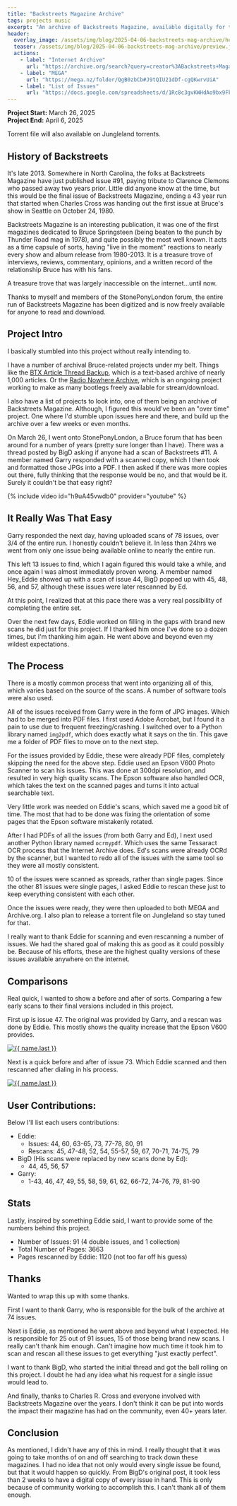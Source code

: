 ```yaml
---
title: "Backstreets Magazine Archive"
tags: projects music
excerpt: "An archive of Backstreets Magazine, available digitally for the first time"
header:
  overlay_image: /assets/img/blog/2025-04-06-backstreets-mag-archive/header.jpg
  teaser: /assets/img/blog/2025-04-06-backstreets-mag-archive/preview.jpg
  actions:
    - label: "Internet Archive"
      url: "https://archive.org/search?query=creator%3ABackstreets+Magazine&sort=title"
    - label: "MEGA"
      url: "https://mega.nz/folder/QgB0zbCb#J9tQIU21dDf-cgQKwrvUiA"
    - label: "List of Issues"
      url: "https://docs.google.com/spreadsheets/d/1Rc8c3gvKWHdAo9bx9Fkl6Dg5RlF5ENr5dqpb_C_uBZs/edit?usp=sharing"
---
```


**Project Start:** March 26, 2025<br>**Project End:** April 6, 2025

Torrent file will also available on Jungleland torrents.

## History of Backstreets
It's late 2013. Somewhere in North Carolina, the folks at Backstreets Magazine have just published issue #91, paying tribute to Clarence Clemons who passed away two years prior. Little did anyone know at the time, but this would be the final issue of Backstreets Magazine, ending a 43 year run that started when Charles Cross was handing out the first issue at Bruce's show in Seattle on October 24, 1980. 

Backstreets Magazine is an interesting publication, it was one of the first magazines dedicated to Bruce Springsteen (being beaten to the punch by Thunder Road mag in 1978), and quite possibly the most well known. It acts as a time capsule of sorts, having "live in the moment" reactions to nearly every show and album release from 1980-2013. It is a treasure trove of interviews, reviews, commentary, opinions, and a written record of the relationship Bruce has with his fans.

A treasure trove that was largely inaccessible on the internet...until now.

Thanks to myself and members of the StonePonyLondon forum, the entire run of Backstreets Magazine has been digitized and is now freely available for anyone to read and download.

## Project Intro
I basically stumbled into this project without really intending to. 

I have a number of archival Bruce-related projects under my belt. Things like the [BTX Article Thread Backup](https://github.com/lilbud/btx-article-dump), which is a text-based archive of nearly 1,000 articles. Or the [Radio Nowhere Archive](https://archive.org/details/radionowhere), which is an ongoing project working to make as many bootlegs freely available for stream/download.

I also have a list of projects to look into, one of them being an archive of Backstreets Magazine. Although, I figured this would've been an "over time" project. One where I'd stumble upon issues here and there, and build up the archive over a few weeks or even months.

On March 26, I went onto StonePonyLondon, a Bruce forum that has been around for a number of years (pretty sure longer than I have). There was a thread posted by BigD asking if anyone had a scan of Backstreets #11. A member named Garry responded with a scanned copy, which I then took and formatted those JPGs into a PDF. I then asked if there was more copies out there, fully thinking that the response would be no, and that would be it. Surely it couldn't be that easy right?

{% include video id="h9uA45vwdb0" provider="youtube" %}

## It Really Was That Easy
Garry responded the next day, having uploaded scans of 78 issues, over 3/4 of the entire run. I honestly couldn't believe it. In less than 24hrs we went from only one issue being available online to nearly the entire run.

This left 13 issues to find, which I again figured this would take a while, and once again I was almost immediately proven wrong. A member named Hey_Eddie showed up with a scan of issue 44, BigD popped up with 45, 48, 56, and 57, although these issues were later rescanned by Ed.

At this point, I realized that at this pace there was a very real possibility of completing the entire set. 

Over the next few days, Eddie worked on filling in the gaps with brand new scans he did just for this project. If I thanked him once I've done so a dozen times, but I'm thanking him again. He went above and beyond even my wildest expectations.

## The Process
There is a mostly common process that went into organizing all of this, which varies based on the source of the scans. A number of software tools were also used.

All of the issues received from Garry were in the form of JPG images. Which had to be merged into PDF files. I first used Adobe Acrobat, but I found it a pain to use due to frequent freezing/crashing. I switched over to a Python library named `img2pdf`, which does exactly what it says on the tin. This gave me a folder of PDF files to move on to the next step.

For the issues provided by Eddie, these were already PDF files, completely skipping the need for the above step. Eddie used an Epson V600 Photo Scanner to scan his issues. This was done at 300dpi resolution, and resulted in very high quality scans. The Epson software also handled OCR, which takes the text on the scanned pages and turns it into actual searchable text.

Very little work was needed on Eddie's scans, which saved me a good bit of time. The most that had to be done was fixing the orientation of some pages that the Epson software mistakenly rotated.

After I had PDFs of all the issues (from both Garry and Ed), I next used another Python library named `ocrmypdf`. Which uses the same Tessaract OCR process that the Internet Archive does. Ed's scans were already OCRd by the scanner, but I wanted to redo all of the issues with the same tool so they were all mostly consistent.

10 of the issues were scanned as spreads, rather than single pages. Since the other 81 issues were single pages, I asked Eddie to rescan these just to keep everything consistent with each other.

Once the issues were ready, they were then uploaded to both MEGA and Archive.org. I also plan to release a torrent file on Jungleland so stay tuned for that.

I really want to thank Eddie for scanning and even rescanning a number of issues. We had the shared goal of making this as good as it could possibly be. Because of his efforts, these are the highest quality versions of these issues available anywhere on the internet. 

## Comparisons
Real quick, I wanted to show a before and after of sorts. Comparing a few early scans to their final versions included in this project. 

First up is issue 47. The original was provided by Garry, and a rescan was done by Eddie. This mostly shows the quality increase that the Epson V600 provides.

<a href="/assets/img/blog/2025-04-06-backstreets-mag-archive/issue47-comparison.jpg">
    <img src="/assets/img/blog/2025-04-06-backstreets-mag-archive/issue47-comparison.jpg" alt="{{ name.last }}" loading="lazy" />
</a>

Next is a quick before and after of issue 73. Which Eddie scanned and then rescanned after dialing in his process.

<a href="/assets/img/blog/2025-04-06-backstreets-mag-archive/issue73-compare.jpg">
    <img src="/assets/img/blog/2025-04-06-backstreets-mag-archive/issue73-compare.jpg" alt="{{ name.last }}" loading="lazy" />
</a>

## User Contributions:
Below I'll list each users contributions:
- Eddie:
    - Issues: 44, 60, 63-65, 73, 77-78, 80, 91
    - Rescans: 45, 47-48, 52, 54, 55-57, 59, 67, 70-71, 74-75, 79
- BigD (His scans were replaced by new scans done by Ed):
    - 44, 45, 56, 57
- Garry:
    - 1-43, 46, 47, 49, 55, 58, 59, 61, 62, 66-72, 74-76, 79, 81-90

## Stats
Lastly, inspired by something Eddie said, I want to provide some of the numbers behind this project.

- Number of Issues: 91 (4 double issues, and 1 collection)
- Total Number of Pages: 3663
- Pages rescanned by Eddie: 1120 (not too far off his guess)

## Thanks
Wanted to wrap this up with some thanks.

First I want to thank Garry, who is responsible for the bulk of the archive at 74 issues.

Next is Eddie, as mentioned he went above and beyond what I expected. He is responsible for 25 out of 91 issues, 15 of those being brand new scans. I really can't thank him enough. Can't imagine how much time it took him to scan and rescan all these issues to get everything "just exactly perfect".

I want to thank BigD, who started the initial thread and got the ball rolling on this project. I doubt he had any idea what his request for a single issue would lead to.

And finally, thanks to Charles R. Cross and everyone involved with Backstreets Magazine over the years. I don't think it can be put into words the impact their magazine has had on the community, even 40+ years later.

## Conclusion
As mentioned, I didn't have any of this in mind. I really thought that it was going to take months of on and off searching to track down these magazines. I had no idea that not only would every single issue be found, but that it would happen so quickly. From BigD's original post, it took less than 2 weeks to have a digital copy of every issue in hand. This is only because of community working to accomplish this. I can't thank all of them enough.